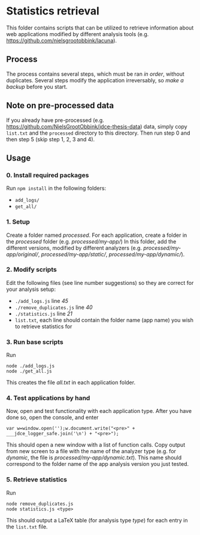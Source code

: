 # Statistics retrieval
This folder contains scripts that can be utilized to retrieve information about web applications modified by different analysis tools (e.g. https://github.com/nielsgrootobbink/lacuna).



## Process
The process contains several steps, which must be ran *in order*, without duplicates.
Several steps modify the application irreversably, so *make a backup* before you start.


## Note on pre-processed data
If you already have pre-processed (e.g. https://github.com/NielsGrootObbink/jdce-thesis-data) data, simply copy `list.txt` and the `processed` directory to this directory.
Then run step 0 and then step 5 (skip step 1, 2, 3 and 4).




## Usage

### 0. Install required packages
Run `npm install` in the following folders:

+ `add_logs/`
+ `get_all/`



### 1. Setup
Create a folder named _processed_.
For each application, create a folder in the _processed_ folder (e.g. _processed/my-app/_)
In this folder, add the different versions, modified by different analyzers (e.g. _processed/my-app/original/_, _processed/my-app/static/_, _processed/my-app/dynamic/_).


### 2. Modify scripts
Edit the following files (see line number suggestions) so they are correct for your analysis setup:

+ `./add_logs.js` line *45*
+ `./remove_duplicates.js` line *40*
+ `./statistics.js` line *21*
+ `list.txt`, each line should contain the folder name (app name) you wish to retrieve statistics for


### 3. Run base scripts
Run
```
node ./add_logs.js
node ./get_all.js
```
This creates the file _all.txt_ in each application folder.


### 4. Test applications by hand
Now, open and test functionality with each application type. After you have done so, open the console, and enter
```
var w=window.open('');w.document.write("<pre>" + ___jdce_logger_safe.join('\n') + "<pre>");
```
This should open a new window with a list of function calls. Copy output from new screen to a file with the name of the analyzer type (e.g. for _dynamic_, the file is _processed/my-app/dynamic.txt_).
This name should correspond to the folder name of the app analysis version you just tested.



### 5. Retrieve statistics
Run
```
node remove_duplicates.js
node statistics.js <type>
```
This should output a LaTeX table (for analysis type _type_) for each entry in the `list.txt` file.
